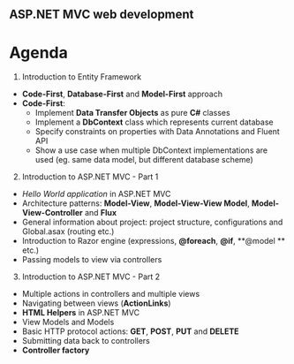 ASP.NET MVC web development
---------------------------

# Agenda


1. Introduction to Entity Framework
  - **Code-First**, **Database-First** and **Model-First** approach
  - **Code-First**:
    -  Implement **Data Transfer Objects** as pure **C#** classes
    -  Implement a **DbContext** class which represents current database
    -  Specify constraints on properties with Data Annotations and Fluent API
    -  Show a use case when multiple DbContext implementations are used (eg. same data model, but different database scheme)
2. Introduction to ASP.NET MVC - Part 1
  - *Hello World application* in ASP.NET MVC
  - Architecture patterns: **Model-View**, **Model-View-View Model**, **Model-View-Controller** and **Flux**
  - General information about project: project structure, configurations and Global.asax (routing etc.)
  - Introduction to Razor engine (expressions, **@foreach**, **@if**, **@model ** etc.)
  - Passing models to view via controllers
3. Introduction to ASP.NET MVC - Part 2
  - Multiple actions in controllers and multiple views
  - Navigating between views (**ActionLinks**)
  - **HTML Helpers** in ASP.NET MVC
  - View Models and Models
  - Basic HTTP protocol actions: **GET**, **POST**, **PUT** and **DELETE**
  - Submitting data back to controllers
  - **Controller factory**